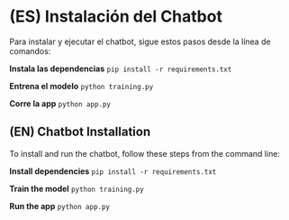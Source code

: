 # (ES) Instalación del Chatbot

Para instalar y ejecutar el chatbot, sigue estos pasos desde la línea de comandos:

**Instala las dependencias**
`pip install -r requirements.txt`

**Entrena el modelo**
`python training.py`

**Corre la app**
`python app.py`

## (EN) Chatbot Installation

To install and run the chatbot, follow these steps from the command line:

**Install dependencies**
`pip install -r requirements.txt`

**Train the model**
`python training.py`

**Run the app**
`python app.py`